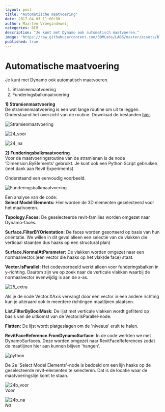 ```yaml
---
layout: post
title: "Automatische maatvoering"
date: 2017-04-03 11:00:00
author: Maarten Vroegindeweij
categories: BIM
description: "Je kunt met Dynamo ook automatisch maatvoeren."
image: 'https://raw.githubusercontent.com/3BMLabs/LABS/master/assets/blog_assets/2017-04-03/Stramienmaatvoering.png'
published: true
---
```


# Automatische maatvoering

Je kunt met Dynamo ook automatisch maatvoeren.
1) Stramienmaatvoering
2) Funderingsbalkmaatvoering

**1) Stramienmaatvoering**<br>
De stramienmaatvoering is een wat lange routine om uit te leggen.<br>
Onderstaand het overzicht van de routine. Download de bestanden [hier](http://www.3bm.cloud/dutchrevitblog/24Files.zip).

![Stramienmaatvoering](https://raw.githubusercontent.com/3BMLabs/LABS/master/assets/blog_assets/2017-04-03/Stramienmaatvoering.png)

![24_voor](https://raw.githubusercontent.com/3BMLabs/LABS/master/assets/blog_assets/2017-04-03/24_voor.png)

![24_na](https://raw.githubusercontent.com/3BMLabs/LABS/master/assets/blog_assets/2017-04-03/24_na.png)

**2) Funderingsbalkmaatvoering**<br>
Voor de maatvoeringsroutine van de stramienen is de node 'Dimension.ByElements' gebruikt. Je kunt ook een Python Script gebruiken.(met dank aan Revit Experiments)

Onderstaand een eenvoudig voorbeeld.

![Funderingsbalkmaatvoering](https://raw.githubusercontent.com/3BMLabs/LABS/master/assets/blog_assets/2017-04-03/Funderingsbalkmaatvoering.png)

Een analyse van de code:<br>
**Select Model Elements:** Hier worden de 3D elementen geselecteerd voor het maatvoeren.

**Topology.Faces:** De geselecteerde revit-families worden omgezet naar Dynamo-faces.

**Surface.FilterBYOrientation:** De faces worden gesorteerd op basis van hun oriëntatie. We willen in dit geval alleen een selectie van de vlakken die verticaal staan(en dus haaks op een structural plan)

**Surface.NormalAtParameter:** De vlakken worden omgezet naar een normaalvector.(een vector die haaks op het vlak(de face) staat.

**Vector.IsParallel:** Het codevoorbeeld werkt alleen voor funderingsbalken in y-richting. Daarom zijn we op zoek naar de verticale vlakken waarbij de normaalvector evenwijdig is aan de x-as.

![25_extra](https://raw.githubusercontent.com/3BMLabs/LABS/master/assets/blog_assets/2017-04-03/25_extra.png)

Als je de node Vector.XAxis vervangt door een vector in een andere richting kun je uiteraard ook in meerdere richtingen maatlijnen plaatsen.

**List.FilterByBoolMask:** De lijst met verticale vlakken wordt gefilterd op basis van de uitkomst van de Vector.IsParallel-node.

**Flatten:** De lijst wordt platgeslagen om de 'niveaus' eruit te halen.

**RevitFaceReference.FromDynamoSurface:** In de code werkten we met DynamoSurfaces. Deze worden omgezet naar RevitFaceReferences zodat de maatlijnen hier aan kunnen blijven 'hangen'.

![python](https://raw.githubusercontent.com/3BMLabs/LABS/master/assets/blog_assets/2017-04-03/python.png)

De 2e 'Select Model Elements'-node is bedoeld om een lijn haaks op de geselecteerde revit-elementen te selecteren. Dat is de locatie waar de maatvoeringslijn komt te staan.

![24b_voor](https://raw.githubusercontent.com/3BMLabs/LABS/master/assets/blog_assets/2017-04-03/24b_voor.png)<br>
*Voor*

![24b_na](https://raw.githubusercontent.com/3BMLabs/LABS/master/assets/blog_assets/2017-04-03/24b_na.png)<br>
*Na*